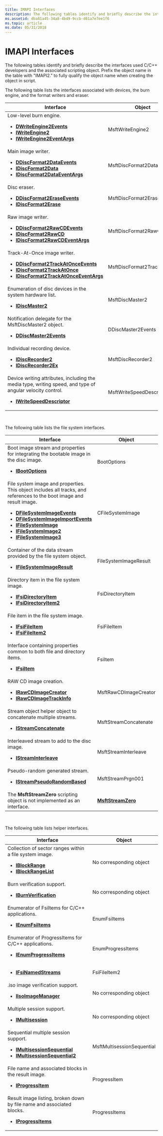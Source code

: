 ```yaml
---
title: IMAPI Interfaces
description: The following tables identify and briefly describe the interfaces used C/C++ developers and the associated scripting object. Prefix the object name in the table with \ 0034;IMAPI2. \ 0034; to fully qualify the object name when creating the object in script.
ms.assetid: dba81a45-34a8-4b49-9ccb-d61a7e7ee1f6
ms.topic: article
ms.date: 05/31/2018
---
```


# IMAPI Interfaces

The following tables identify and briefly describe the interfaces used C/C++ developers and the associated scripting object. Prefix the object name in the table with "IMAPI2." to fully qualify the object name when creating the object in script.

The following table lists the interfaces associated with devices, the burn engine, and the format writers and eraser.





| Interface | Object | 
|--------|-------|
| Low-level burn engine.<ul><li><a href="/windows/desktop/api/imapi2/nn-imapi2-dwriteengine2events"><strong>DWriteEngine2Events</strong></a></li><li><a href="/windows/desktop/api/imapi2/nn-imapi2-iwriteengine2"><strong>IWriteEngine2</strong></a></li><li><a href="/windows/desktop/api/imapi2/nn-imapi2-iwriteengine2eventargs"><strong>IWriteEngine2EventArgs</strong></a></li></ul> | MsftWriteEngine2 | 
| Main image writer.<ul><li><a href="/windows/desktop/api/imapi2/nn-imapi2-ddiscformat2dataevents"><strong>DDiscFormat2DataEvents</strong></a></li><li><a href="/windows/desktop/api/imapi2/nn-imapi2-idiscformat2data"><strong>IDiscFormat2Data</strong></a></li><li><a href="/windows/desktop/api/imapi2/nn-imapi2-idiscformat2dataeventargs"><strong>IDiscFormat2DataEventArgs</strong></a></li></ul> | MsftDiscFormat2Data | 
| Disc eraser.<ul><li><a href="/windows/desktop/api/imapi2/nn-imapi2-ddiscformat2eraseevents"><strong>DDiscFormat2EraseEvents</strong></a></li><li><a href="/windows/desktop/api/imapi2/nn-imapi2-idiscformat2erase"><strong>IDiscFormat2Erase</strong></a></li></ul> | MsftDiscFormat2Erase | 
| Raw image writer.<ul><li><a href="/windows/desktop/api/imapi2/nn-imapi2-ddiscformat2rawcdevents"><strong>DDiscFormat2RawCDEvents</strong></a></li><li><a href="/windows/desktop/api/imapi2/nn-imapi2-idiscformat2rawcd"><strong>IDiscFormat2RawCD</strong></a></li><li><a href="/windows/desktop/api/imapi2/nn-imapi2-idiscformat2rawcdeventargs"><strong>IDiscFormat2RawCDEventArgs</strong></a></li></ul> | MsftDiscFormat2RawCD | 
| Track-At-Once image writer.<ul><li><a href="/windows/desktop/api/imapi2/nn-imapi2-ddiscformat2trackatonceevents"><strong>DDiscFormat2TrackAtOnceEvents</strong></a></li><li><a href="/windows/desktop/api/imapi2/nn-imapi2-idiscformat2trackatonce"><strong>IDiscFormat2TrackAtOnce</strong></a></li><li><a href="/windows/desktop/api/imapi2/nn-imapi2-idiscformat2trackatonceeventargs"><strong>IDiscFormat2TrackAtOnceEventArgs</strong></a></li></ul> | MsftDiscFormat2TrackAtOnce | 
| Enumeration of disc devices in the system hardware list.<ul><li><a href="/windows/desktop/api/imapi2/nn-imapi2-idiscmaster2"><strong>IDiscMaster2</strong></a></li></ul> | MsftDiscMaster2 | 
| Notification delegate for the MsftDiscMaster2 object.<ul><li><a href="/windows/desktop/api/imapi2/nn-imapi2-ddiscmaster2events"><strong>DDiscMaster2Events</strong></a></li></ul> | DDiscMaster2Events | 
| Individual recording device.<ul><li><a href="/windows/desktop/api/imapi2/nn-imapi2-idiscrecorder2"><strong>IDiscRecorder2</strong></a></li><li><a href="/windows/desktop/api/imapi2/nn-imapi2-idiscrecorder2ex"><strong>IDiscRecorder2Ex</strong></a></li></ul> | MsftDiscRecorder2 | 
| Device writing attributes, including the media type, writing speed, and type of angular velocity control.<ul><li><a href="/windows/desktop/api/imapi2/nn-imapi2-iwritespeeddescriptor"><strong>IWriteSpeedDescriptor</strong></a></li></ul> | MsftWriteSpeedDescriptor | 




 

The following table lists the file system interfaces.





| Interface | Object | 
|--------|-------|
| Boot image stream and properties for integrating the bootable image in the disc image.<ul><li><a href="/windows/desktop/api/imapi2fs/nn-imapi2fs-ibootoptions"><strong>IBootOptions</strong></a></li></ul> | BootOptions | 
| File system image and properties. This object includes all tracks, and references to the boot image and result image.<ul><li><a href="/windows/desktop/api/imapi2fs/nn-imapi2fs-dfilesystemimageevents"><strong>DFileSystemImageEvents</strong></a></li><li><a href="/windows/desktop/api/imapi2fs/nn-imapi2fs-dfilesystemimageimportevents"><strong>DFileSystemImageImportEvents</strong></a></li><li><a href="/windows/desktop/api/imapi2fs/nn-imapi2fs-ifilesystemimage"><strong>IFileSystemImage</strong></a></li><li><a href="/windows/desktop/api/imapi2fs/nn-imapi2fs-ifilesystemimage2"><strong>IFileSystemImage2</strong></a></li><li><a href="/windows/desktop/api/imapi2fs/nn-imapi2fs-ifilesystemimage3"><strong>IFileSystemImage3</strong></a></li></ul> | CFileSystemImage | 
| Container of the data stream provided by the file system object.<ul><li><a href="/windows/desktop/api/imapi2fs/nn-imapi2fs-ifilesystemimageresult"><strong>IFileSystemImageResult</strong></a></li></ul> | FileSystemImageResult | 
| Directory item in the file system image.<ul><li><a href="/windows/desktop/api/imapi2fs/nn-imapi2fs-ifsidirectoryitem"><strong>IFsiDirectoryItem</strong></a></li><li><a href="/windows/desktop/api/imapi2fs/nn-imapi2fs-ifsidirectoryitem2"><strong>IFsiDirectoryItem2</strong></a></li></ul> | FsiDirectoryItem | 
| File item in the file system image.<ul><li><a href="/windows/desktop/api/imapi2fs/nn-imapi2fs-ifsifileitem"><strong>IFsiFileItem</strong></a></li><li><a href="/windows/desktop/api/imapi2fs/nn-imapi2fs-ifsifileitem2"><strong>IFsiFileItem2</strong></a></li></ul> | FsiFileItem | 
| Interface containing properties common to both file and directory items.<ul><li><a href="/windows/desktop/api/imapi2fs/nn-imapi2fs-ifsiitem"><strong>IFsiItem</strong></a></li></ul> | FsiItem | 
| RAW CD image creation.<ul><li><a href="/windows/desktop/api/imapi2/nn-imapi2-irawcdimagecreator"><strong>IRawCDImageCreator</strong></a></li><li><a href="/windows/desktop/api/imapi2/nn-imapi2-irawcdimagetrackinfo"><strong>IRawCDImageTrackInfo</strong></a></li></ul> | MsftRawCDImageCreator | 
| Stream object helper object to concatenate multiple streams.<ul><li><a href="/windows/desktop/api/imapi2/nn-imapi2-istreamconcatenate"><strong>IStreamConcatenate</strong></a></li></ul> | MsftStreamConcatenate | 
| Interleaved stream to add to the disc image.<ul><li><a href="/windows/desktop/api/imapi2/nn-imapi2-istreaminterleave"><strong>IStreamInterleave</strong></a></li></ul> | MsftStreamInterleave | 
| Pseudo-random generated stream.<ul><li><a href="/windows/desktop/api/imapi2/nn-imapi2-istreampseudorandombased"><strong>IStreamPseudoRandomBased</strong></a></li></ul> | MsftStreamPrgn001 | 
| The <strong>MsftStreamZero</strong> scripting object is not implemented as an interface. | <a href="msftstreamzero.md"><strong>MsftStreamZero</strong></a> | 




 

The following table lists helper interfaces.





| Interface | Object | 
|--------|-------|
| Collection of sector ranges within a file system image.<ul><li><a href="/windows/desktop/api/imapi2/nn-imapi2-iblockrange"><strong>IBlockRange</strong></a></li><li><a href="/windows/desktop/api/imapi2/nn-imapi2-iblockrangelist"><strong>IBlockRangeList</strong></a></li></ul> | No corresponding object | 
| Burn verification support.<ul><li><a href="/windows/desktop/api/imapi2/nn-imapi2-iburnverification"><strong>IBurnVerification</strong></a></li></ul> | No corresponding object | 
| Enumerator of FsiItems for C/C++ applications.<ul><li><a href="/windows/desktop/api/imapi2fs/nn-imapi2fs-ienumfsiitems"><strong>IEnumFsiItems</strong></a></li></ul> | EnumFsiItems | 
| Enumerator of ProgressItems for C/C++ applications.<ul><li><a href="/windows/desktop/api/imapi2fs/nn-imapi2fs-ienumprogressitems"><strong>IEnumProgressItems</strong></a></li></ul> | EnumProgressItems | 
| <ul><li><a href="/windows/desktop/api/imapi2fs/nn-imapi2fs-ifsinamedstreams"><strong>IFsiNamedStreams</strong></a></li></ul> | FsiFileItem2 | 
| .iso image verification support.<ul><li><a href="/windows/desktop/api/imapi2fs/nn-imapi2fs-iisoimagemanager"><strong>IIsoImageManager</strong></a></li></ul> | No corresponding object | 
| Multiple session support.<ul><li><a href="/windows/desktop/api/imapi2/nn-imapi2-imultisession"><strong>IMultisession</strong></a></li></ul> | No corresponding object | 
| Sequential multiple session support.<ul><li><a href="/windows/desktop/api/imapi2/nn-imapi2-imultisessionsequential"><strong>IMultisessionSequential</strong></a></li><li><a href="/windows/desktop/api/imapi2/nn-imapi2-imultisessionsequential2"><strong>IMultisessionSequential2</strong></a></li></ul> | MsftMultisessionSequential | 
| File name and associated blocks in the result image.<ul><li><a href="/windows/desktop/api/imapi2fs/nn-imapi2fs-iprogressitem"><strong>IProgressItem</strong></a></li></ul> | ProgressItem | 
| Result image listing, broken down by file name and associated blocks.<ul><li><a href="/windows/desktop/api/imapi2fs/nn-imapi2fs-iprogressitems"><strong>IProgressItems</strong></a></li></ul> | ProgressItems | 




 

 

 




